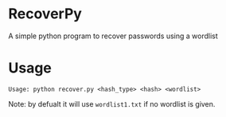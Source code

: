 # RecoverPy

A simple python program to recover passwords using a wordlist

# Usage 

`Usage: python recover.py <hash_type> <hash> <wordlist>`

Note: by defualt it will use `wordlist1.txt` if no wordlist is given.

